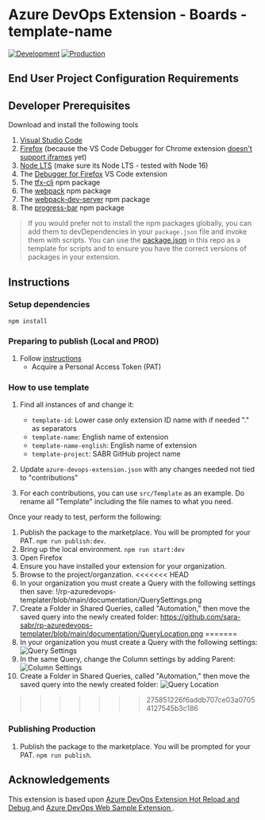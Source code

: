 # Azure DevOps Extension - Boards - template-name

[![Development](https://github.com/sara-sabr/TreePlanting/actions/workflows/development.yml/badge.svg)](https://github.com/sara-sabr/TreePlanting/actions/workflows/development.yml)
[![Production](https://github.com/sara-sabr/rp-azuredevops-reports/actions/workflows/production.yml/badge.svg)](https://github.com/sara-sabr/TreePlanting/actions/workflows/production.yml)

## End User Project Configuration Requirements

## Developer Prerequisites

Download and install the following tools

1. [Visual Studio Code](https://code.visualstudio.com/download)
2. [Firefox](https://www.mozilla.org/firefox/) (because the VS Code Debugger for Chrome extension [doesn't support iframes](https://github.com/microsoft/vscode-chrome-debug/issues/786) yet)
3. [Node LTS](https://nodejs.org/en/download/) (make sure its Node LTS - tested with Node 16)
4. The [Debugger for Firefox](https://marketplace.visualstudio.com/items?itemName=hbenl.vscode-firefox-debug) VS Code extension
5. The [tfx-cli](https://www.npmjs.com/package/tfx-cli) npm package
6. The [webpack](https://www.npmjs.com/package/webpack) npm package
7. The [webpack-dev-server](https://www.npmjs.com/package/webpack-dev-server) npm package
8. The [progress-bar](https://www.npmjs.com/package/@ramonak/react-progress-bar) npm package

> If you would prefer not to install the npm packages globally, you can add them to devDependencies in your `package.json` file and invoke them with scripts. You can use the [package.json](./package.json) in this repo as a template for scripts and to ensure you have the correct versions of packages in your extension.

## Instructions

### Setup dependencies

```
npm install
```

### Preparing to publish (Local and PROD)

1. Follow [instructions](https://docs.microsoft.com/en-us/azure/devops/extend/publish/command-line?view=azure-devops)
    - Acquire a Personal Access Token (PAT)

### How to use template

1. Find all instances of and change it:
    - ```template-id```: Lower case only extension ID name with if needed "." as separators 
    - ```template-name```: English name of extension
    - ```template-name-english```: English name of extension
    - ```template-project```: SABR GitHub project name

2. Update ```azure-devops-extension.json``` with any changes needed not tied to "contributions"
3. For each contributions, you can use ```src/Template``` as an example. Do rename all "Template" including the file names to what you need. 

Once your ready to test, perform the following:

1. Publish the package to the marketplace. You will be prompted for your PAT.
   ```npm run publish:dev```.
2. Bring up the local environment.
   ```npm run start:dev```
3. Open Firefox
4. Ensure you have installed your extension for your organization.
5. Browse to the project/organzation.
<<<<<<< HEAD
6. In your organization you must create a Query with the following settings then save: !/rp-azuredevops-templater/blob/main/documentation/QuerySettings.png
7. Create a Folder in Shared Queries, called "Automation," then move the saved query into the newly created folder: https://github.com/sara-sabr/rp-azuredevops-templater/blob/main/documentation/QueryLocation.png
=======
6. In your organization you must create a Query with the following settings: ![Query Settings](https://github.com/sara-sabr/rp-azuredevops-templater/blob/main/documentation/QuerySettings.png?raw=true)
7. In the same Query, change the Column settings by adding Parent: ![Column Settings](https://github.com/sara-sabr/rp-azuredevops-templater/blob/main/documentation/QueryColumnSettings.png?raw=true)
8. Create a Folder in Shared Queries, called "Automation," then move the saved query into the newly created folder:
![Query Location](https://github.com/sara-sabr/rp-azuredevops-templater/blob/main/documentation/QueryLocation.png?raw=true)
>>>>>>> 275851226f6addb707ce03a07054127545b3c186




### Publishing Production

1. Publish the package to the marketplace. You will be prompted for your PAT.
   ```npm run publish```.

## Acknowledgements

This extension is based upon [Azure DevOps Extension Hot Reload and Debug
](https://github.com/microsoft/azure-devops-extension-hot-reload-and-debug) and [Azure DevOps Web Sample Extension
](https://github.com/microsoft/azure-devops-extension-sample).
